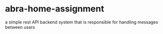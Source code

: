 # abra-home-assignment
a simple rest API backend system that is responsible for handling messages between users
